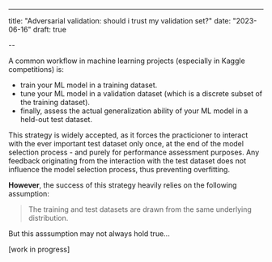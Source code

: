 ---
title: "Adversarial validation: should i trust my validation set?"
date: "2023-06-16"
draft: true

--

A common workflow in machine learning projects (especially in Kaggle competitions) is:

- train your ML model in a training dataset.
- tune your ML model in a validation dataset (which is a discrete subset of the training dataset).
- finally, assess the actual generalization ability of your ML model in a held-out test dataset.

This strategy is widely accepted, as it forces the practicioner to  interact with the ever important test dataset 
only once, at the end of the model selection process - and purely for performance assessment purposes. Any feedback
originating from the interaction with the test dataset does not influence the model selection process, thus preventing
overfitting.

**However**, the success of this strategy heavily relies on the following assumption:

> The training and test datasets are drawn from the same underlying distribution.

But this asssumption may not always hold true...

[work in progress]
